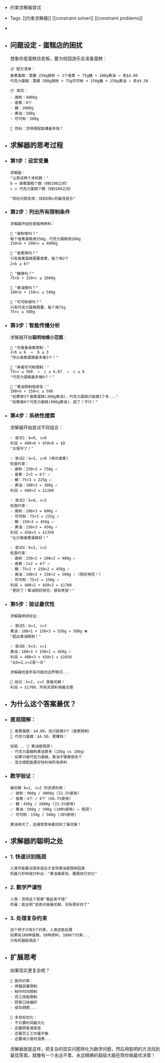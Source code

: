 - 约束求解器尝试
- Tags: [[约束求解器]] [[constraint solver]] [[constraint problems]]
-
- ## 问题设定 - 蛋糕店的困扰
  
  想象你是蛋糕店老板，要为校园游乐会准备蛋糕：
  
  ```
  📋 配方清单：
  香蕉蛋糕：需要 250g面粉 + 2个香蕉 + 75g糖 + 100g黄油 → 卖$4.00
  巧克力蛋糕：需要 200g面粉 + 75g可可粉 + 150g糖 + 150g黄油 → 卖$4.50
  
  📦 库存：
  - 面粉：4000g  
  - 香蕉：6个
  - 糖：2000g
  - 黄油：500g  
  - 可可粉：500g
  
  🎯 目标：怎样搭配能赚最多钱？
  ```
- ## 求解器的思考过程
- ### 第1步：设定变量
  
  ```
  求解器：
  "让我设两个未知数："
  b = 香蕉蛋糕个数（0到100之间）
  c = 巧克力蛋糕个数（0到100之间）
  
  "现在问题变成：找到b和c的最佳组合"
  ```
- ### 第2步：列出所有限制条件
  
  ```
  求解器开始检查每种原料：
  
  💭 "面粉够吗？"
  每个香蕉蛋糕用250g，巧克力蛋糕用200g
  250×b + 200×c ≤ 4000g
  
  💭 "香蕉够吗？"  
  只有香蕉蛋糕需要香蕉，每个用2个
  2×b ≤ 6个
  
  💭 "糖够吗？"
  75×b + 150×c ≤ 2000g
  
  💭 "黄油够吗？"
  100×b + 150×c ≤ 500g
  
  💭 "可可粉够吗？"
  只有巧克力蛋糕需要，每个用75g
  75×c ≤ 500g
  ```
- ### 第3步：智能传播分析
  
  求解器开始**聪明地缩小范围**：
  
  ```
  🤔 "先看看香蕉限制："
  2×b ≤ 6  →  b ≤ 3
  "所以香蕉蛋糕最多做3个！"
  
  🤔 "再看可可粉限制："  
  75×c ≤ 500  →  c ≤ 6.67  →  c ≤ 6
  "巧克力蛋糕最多做6个！"
  
  🤔 "黄油限制很紧张："
  100×b + 150×c ≤ 500
  "如果做3个香蕉蛋糕(300g黄油)，巧克力蛋糕只能做1个多..."
  "如果做6个巧克力蛋糕(900g黄油)，超了！不行！"
  ```
- ### 第4步：系统性搜索
  
  求解器开始尝试不同组合：
  
  ```
  💡 尝试1：b=0, c=0  
  利润 = 400×0 + 450×0 = $0
  "太保守了！"
  
  💡 尝试2：b=3, c=0 (用光香蕉)
  检查约束：
  - 面粉：250×3 = 750g ✓
  - 香蕉：2×3 = 6个 ✓  
  - 糖：75×3 = 225g ✓
  - 黄油：100×3 = 300g ✓
  利润 = 400×3 = $1200
  
  💡 尝试3：b=0, c=3
  检查约束：
  - 面粉：200×3 = 600g ✓
  - 可可粉：75×3 = 225g ✓
  - 糖：150×3 = 450g ✓  
  - 黄油：150×3 = 450g ✓
  利润 = 450×3 = $1350
  "比只做香蕉蛋糕好！"
  
  💡 尝试4：b=2, c=2
  检查约束：
  - 面粉：250×2 + 200×2 = 900g ✓
  - 香蕉：2×2 = 4个 ✓
  - 糖：75×2 + 150×2 = 450g ✓
  - 黄油：100×2 + 150×2 = 500g ✓ (刚好用完！)
  - 可可粉：75×2 = 150g ✓
  利润 = 400×2 + 450×2 = $1700
  "更好了！黄油刚好用完，很有希望！"
  ```
- ### 第5步：验证最优性
  
  ```
  求解器继续验证：
  
  💡 尝试5：b=1, c=3  
  黄油：100×1 + 150×3 = 550g > 500g ❌
  "超出黄油限制！"
  
  💡 尝试6：b=3, c=1
  黄油：100×3 + 150×1 = 450g ✓
  利润 = 400×3 + 450×1 = $1650
  "比b=2,c=2差一点"
  
  求解器检查所有可能的边界情况...
  
  🎉 结论：b=2, c=2 是最优解！
  利润 = $1700，所有资源利用最合理
  ```
- ## 为什么这个答案最优？
- ### 直观理解：
  
  ```
  🍌 香蕉蛋糕：$4.00，但只能做3个（香蕉限制）
  🍫 巧克力蛋糕：$4.50，更赚钱！
  
  但是... 🧈 黄油是瓶颈！
  - 巧克力蛋糕耗黄油更多（150g vs 100g）
  - 如果只做巧克力蛋糕，黄油不够做很多个
  - 混合搭配能更好地利用所有原料
  ```
- ### 数学验证：
  
  ```
  最优解 b=2, c=2 的资源利用：
  ✅ 面粉：900g / 4000g (22.5%使用)
  ✅ 香蕉：4个 / 6个 (66.7%使用)  
  ✅ 糖：450g / 2000g (22.5%使用)
  ✅ 黄油：500g / 500g (100%使用) ← 瓶颈！
  ✅ 可可粉：150g / 500g (30%使用)
  
  黄油用光了，这通常意味着找到了最优解！
  ```
- ## 求解器的聪明之处
- ### 1. 快速识别瓶颈
  
  ```
  人类可能要试很多组合才发现黄油是限制因素
  机器几秒钟就分析出："黄油最紧张，要围绕它优化"
  ```
- ### 2. 数学严谨性
  
  ```
  人类：觉得这个答案"看起来不错"
  机器：能证明"这绝对是最优解，没有更好的了"
  ```
- ### 3. 处理复杂约束
  
  ```
  这个例子只有5个约束，人类还能处理
  如果有100种蛋糕，50种原料，1000个约束...
  只有机器能搞定！
  ```
- ## 扩展思考
  
  如果现实更复杂呢？
  
  ```
  🔧 额外约束：
  - 烤箱容量限制
  - 制作时间限制  
  - 员工技能限制
  - 顾客口味偏好
  - 保存期限...
  
  🎯 多目标优化：
  - 不只要利润最大化
  - 还要顾客满意度
  - 还要员工工作量平衡
  - 还要减少食材浪费...
  ```
  
  求解器就是这样，把复杂的现实问题转化为数学问题，然后用聪明的方法找到最佳答案。就像有一个永远不累、永远精确的超级大脑在帮你做最优决策！